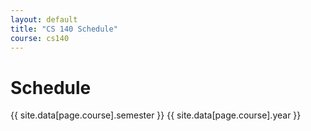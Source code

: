 ```yaml
---
layout: default
title: "CS 140 Schedule"
course: cs140
---
```


Schedule
========

{{ site.data[page.course].semester }} {{ site.data[page.course].year }}

